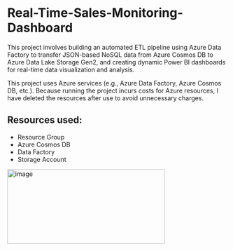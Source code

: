 # Real-Time-Sales-Monitoring-Dashboard
This project involves building an automated ETL pipeline using Azure Data Factory to transfer JSON-based NoSQL data from Azure Cosmos DB to Azure Data Lake Storage Gen2, and creating dynamic Power BI dashboards for real-time data visualization and analysis.


This project uses Azure services (e.g., Azure Data Factory, Azure Cosmos DB, etc.). Because running the project incurs costs for Azure resources, I have deleted the resources after use to avoid unnecessary charges.


## Resources used:
- Resource Group
- Azure Cosmos DB
- Data Factory
- Storage Account
<img width="360" height="170" alt="image" src="https://github.com/user-attachments/assets/96f996ee-7626-4f45-b437-6cf70a829f71" />
